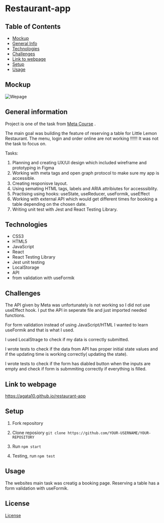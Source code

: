 # Restaurant-app

## Table of Contents

- [Mockup](#mockup)
- [General Info](#general-information)
- [Technologies](#technologies)
- [Challenges](#challenges)
- [Link to webpage](#link-to-webpage)
- [Setup](#setup)
- [Usage](#usage)

## Mockup

![Wepage](./public/mockup.jpeg)

## General information

Project is one of the task from [Meta Course](https://www.coursera.org/learn/meta-front-end-developer-capstone) .

The main goal was building the feature of reserving a table for Little Lemon Restaurant. The menu, login and order online are not working !!!!!! It was not the task to focus on.

Tasks:

1. Planning and creating UX/UI design which included wireframe and prototyping in Figma
2. Working with meta tags and open graph protocol to make sure my app is accessible.
3. Creating responisve layout.
4. Using semating HTML tags, labels and ARIA attribiutes for accesssiblity.
5. Practising using hooks: useState, useReducer, useFormik, useEffect
6. Working with external API which would get different times for booking a table depending on the chosen date.
7. Writing unit test with Jest and React Testing Library.

## Technologies

- CSS3
- HTML5
- JavaScript
- React
- React Testing Library
- Jest unit testing
- LocalStorage
- API
- from validation with useFormik

## Challenges

The API given by Meta was unfortunately is not working so I did not use useEffect hook. I put the API in seperate file and just imported needed functions.

For form validation instead of using JavaScript/HTML I wanted to learn useFormik and that is what I used.

I used LocalStrage to check if my data is correctly submitted.

I wrote tests to check if the data from API has proper initial state values and if the updating time is working correctly( updating the state).

I wrote tests to check if the form has diabled button when the inputs are empty and check if form is submmiting correctly if everything is filled.

## Link to webpage

https://agata10.github.io/restaurant-app

## Setup

1. Fork repository

2. Clone reposiory
   `git clone https://github.com/YOUR-USERNAME/YOUR-REPOSITORY`

3. Run
   `npm start`

4. Testing, run
   `npm test`

## Usage

The websites main task was creatig a booking page. Reserving a table has a form validation with useFormik.

## License
[License](LICENSE)
